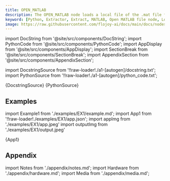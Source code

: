 ```yaml
---
title: OPEN_MATLAB
description: The OPEN_MATLAB node loads a local file of the .mat file format. Note that if multiple tabs of data are used, the number of rows must match in order to stack the arrays.
keyword: [Python, Extractor, Extract, MATLAB, Open MATLAB file node, Load data from MATLAB files, MATLAB data loading, Flojoy Local File Loaders, Python MATLAB file handling, Data import from MATLAB, Local data processing with MATLAB, Python MATLAB loader, Efficient MATLAB data access, Data loading with Flojoy]
image: https://raw.githubusercontent.com/flojoy-ai/docs/main/docs/nodes/LOADERS/LOCAL_FILE_SYSTEM/LOCAL_FILE/examples/EX1/output.jpeg
---
```


[//]: # (Custom component imports)

import DocString from '@site/src/components/DocString';
import PythonCode from '@site/src/components/PythonCode';
import AppDisplay from '@site/src/components/AppDisplay';
import SectionBreak from '@site/src/components/SectionBreak';
import AppendixSection from '@site/src/components/AppendixSection';

[//]: # (Docstring)

import DocstringSource from '!!raw-loader!./a1-[autogen]/docstring.txt';
import PythonSource from '!!raw-loader!./a1-[autogen]/python_code.txt';

<DocString>{DocstringSource}</DocString>
<PythonCode GLink='LOADERS/LOCAL_FILE_SYSTEM/OPEN_MATLAB/OPEN_MATLAB.py'>{PythonSource}</PythonCode>

<SectionBreak />

[//]: # (Examples)

## Examples

import Example1 from './examples/EX1/example.md';
import App1 from '!!raw-loader!./examples/EX1/app.json';
import appImg from './examples/EX1/app.jpeg'
import outputImg from './examples/EX1/output.jpeg'

<AppDisplay 
    nodeLabel='OPEN_MATLAB'
    appImg={appImg}
    outputImg={outputImg}
    >
    {App1}
</AppDisplay>

<Example1 />

<SectionBreak />

[//]: # (Appendix)

## Appendix

import Notes from './appendix/notes.md';
import Hardware from './appendix/hardware.md';
import Media from './appendix/media.md';

<AppendixSection index={0} folderPath='nodes/LOADERS/LOCAL_FILE_SYSTEM/OPEN_MATLAB/appendix/'><Notes /></AppendixSection>
<AppendixSection index={1} folderPath='nodes/LOADERS/LOCAL_FILE_SYSTEM/OPEN_MATLAB/appendix/'><Hardware /></AppendixSection>
<AppendixSection index={2} folderPath='nodes/LOADERS/LOCAL_FILE_SYSTEM/OPEN_MATLAB/appendix/'><Media /></AppendixSection>
